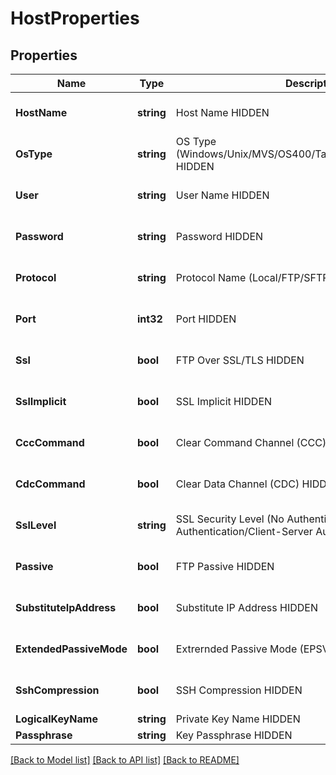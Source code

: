 # HostProperties

## Properties
Name | Type | Description | Notes
------------ | ------------- | ------------- | -------------
**HostName** | **string** | Host Name HIDDEN | [optional] [default to Local]
**OsType** | **string** | OS Type (Windows/Unix/MVS/OS400/Tandem/OpenVMS/OS2200) HIDDEN | [optional] [default to null]
**User** | **string** | User Name HIDDEN | [optional] [default to null]
**Password** | **string** | Password HIDDEN | [optional] [default to null]
**Protocol** | **string** | Protocol Name (Local/FTP/SFTP) HIDDEN | [optional] [default to null]
**Port** | **int32** | Port HIDDEN | [optional] [default to 0]
**Ssl** | **bool** | FTP Over SSL/TLS HIDDEN | [optional] [default to false]
**SslImplicit** | **bool** | SSL Implicit HIDDEN | [optional] [default to false]
**CccCommand** | **bool** | Clear Command Channel (CCC) HIDDEN | [optional] [default to false]
**CdcCommand** | **bool** | Clear Data Channel (CDC) HIDDEN | [optional] [default to false]
**SslLevel** | **string** | SSL Security Level (No Authentication/Server Authentication/Client-Server Authentication) HIDDEN | [optional] [default to null]
**Passive** | **bool** | FTP Passive HIDDEN | [optional] [default to false]
**SubstituteIpAddress** | **bool** | Substitute IP Address HIDDEN | [optional] [default to false]
**ExtendedPassiveMode** | **bool** | Extrernded Passive Mode (EPSV) HIDDEN | [optional] [default to false]
**SshCompression** | **bool** | SSH Compression HIDDEN | [optional] [default to false]
**LogicalKeyName** | **string** | Private Key Name HIDDEN | [optional] 
**Passphrase** | **string** | Key Passphrase HIDDEN | [optional] 

[[Back to Model list]](../README.md#documentation-for-models) [[Back to API list]](../README.md#documentation-for-api-endpoints) [[Back to README]](../README.md)

